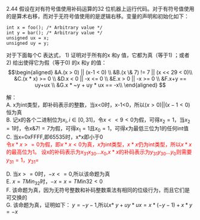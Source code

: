 2.44 假设在对有符号值使用补码运算的32 位机器上运行代码。对于有符号值使用的是算术右移，而对于无符号值使用的是逻辑右移。变量的声明和初始化如下：

    int x = foo(); /* Arbitrary value */
    int y = bar(); /* Arbitrary value */
    unsigned ux = x;
    unsigned uy = y;
对于下面每个C 表达式， 
    1) 证明对于所有的x 和y 值，它都为真（等于1) ；或者
    2) 给出使得它为假（等于0) 的x 和y 的值：
$$\begin{aligned}
&A.(x > 0) || (x-1 < 0)  \\
&B.(x \& 7) != 7 || (x << 29 < 0)\\  
&C.(x * x) >= 0  \\
&D.x < 0 || -x <= 0 \\ 
&E.x > 0 || -x >= 0  \\
&F.x+y == uy+ux  \\
&G.x * ~y + uy * ux == -x\\  
\end{aligned}
$$

解：  
A. x为int类型，即补码表示的整数，当x<0时，x-1<0，所以$(x > 0) || (x-1 < 0)$恒为真  
B. 记x的各个二进制位为$x_i,i \in [0,31]$，令$x << 9 < 0$为假，可得$x_2 = 1$，当$x_2= 1$时，令$x\&7 != 7$为假，可得$x_1=1$且$x_0=1$，可得$x$为最低三位为1的任何int值  
C. 当x=0xFFFF,即65535时，x*x即小于0  
<font color=red>令$x *x >= 0$为假，即$x*x < 0$为真，$x$为int类型，$x*x$仍为int类型，所以$x*x$的最高位为1。
设x的补码表示为$x_{31}x_{30}...x_0$,$x*x$的补码表示为$y_{31}y_{30}...y_0$则需要$y_{31}=1$，$y_{31}$=                                  </font> 

D. 当$x >= 0$时，$-x <= 0$,所以该命题为真  
E. $x=TMin_{32}$时，$-x=x=TMin{32} < 0$  
F. 该命题为真，因为无符号整数和补码整数乘法有相同的位级行为，而且它们是可交换的  
G. 该命题为真，证明如下：$~y = -y - 1$,所以$x * ~y + uy * ux = x* (-y - 1) + x*y = -x$